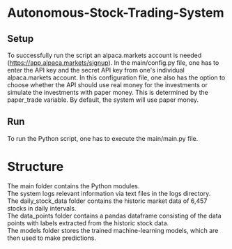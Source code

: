 # Autonomous-Stock-Trading-System
## Setup
To successfully run the script an alpaca.markets account is needed (https://app.alpaca.markets/signup).
In the main/config.py file, one has to enter the API key and the secret API key from one's individual alpaca.markets account.
In this configuration file, one also has the option to choose whether the API
should use real money for the investments or simulate the investments with paper money.
This is determined by the paper_trade variable. By default, the system will use paper money.

## Run
To run the Python script, one has to execute the main/main.py file.

# Structure
The main folder contains the Python modules.<br>
The system logs relevant information via text files in the logs directory.<br>
The daily_stock_data folder contains the historic market data of 6,457 stocks in daily intervals.<br>
The data_points folder contains a pandas dataframe consisting of the data points with labels extracted from the historic stock data.<br>
The models folder stores the trained machine-learning models, which are then used to make predictions.
